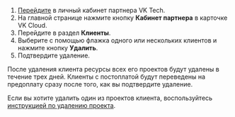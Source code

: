 
1. [Перейдите](https://partners.tech.vk.com) в личный кабинет партнера VK Tech.
1. На главной странице нажмите кнопку **Кабинет партнера** в карточке VK Cloud.
1. Перейдите в раздел **Клиенты**.
1. Выберите с помощью флажка одного или нескольких клиентов и нажмите кнопку **Удалить**.
1. Подтвердите удаление.

После удаления клиента ресурсы всех его проектов будут удалены в течение трех дней. Клиенты с постоплатой будут переведены на предоплату сразу после того, как вы подтвердите удаление.

Если вы хотите удалить один из проектов клиента, воспользуйтесь [инструкцией по удалению проекта](/ru/tools-for-using-services/account/instructions/project-settings/manage#udalenie_proekta).
